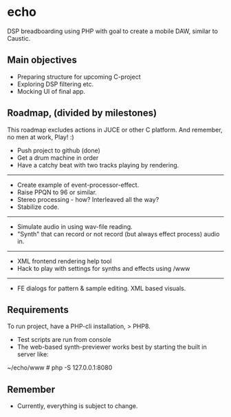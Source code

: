 # echo
DSP breadboarding using PHP with goal to create a mobile DAW, similar to Caustic.

## Main objectives
* Preparing structure for upcoming C-project
* Exploring DSP filtering etc.
* Mocking UI of final app.

## Roadmap, (divided by milestones)
This roadmap excludes actions in JUCE or other C platform.
And remember, no men at work, Play! :)

* Push project to github (done)
* Get a drum machine in order
* Have a catchy beat with two tracks playing by rendering.
---
* Create example of event-processor-effect.
* Raise PPQN to 96 or similar.
* Stereo processing - how? Interleaved all the way?
* Stabilize code.
---
* Simulate audio in using wav-file reading.
* "Synth" that can record or not record (but always effect process) audio in.
---
* XML frontend rendering help tool
* Hack to play with settings for synths and effects using /www
---
* FE dialogs for pattern & sample editing. XML based visuals.


## Requirements
To run project, have a PHP-cli installation, > PHP8.

* Test scripts are run from console
* The web-based synth-previewer works best by starting the built in server like:

 ~/echo/www # php -S 127.0.0.1:8080

## Remember
* Currently, everything is subject to change.
 
